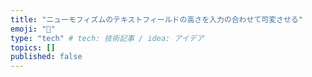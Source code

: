 ```yaml
---
title: "ニューモフィズムのテキストフィールドの高さを入力の合わせて可変させる"
emoji: "🕌"
type: "tech" # tech: 技術記事 / idea: アイデア
topics: []
published: false
---
```

